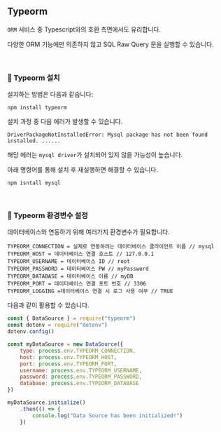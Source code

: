 ## Typeorm

`ORM` 서비스 중 Typescript와의 호환 측면에서도 유리합니다.

다양한 ORM 기능에만 의존하지 않고 SQL Raw Query 문을 실행할 수 있습니다.

<br>

### 📌 Typeorm 설치

설치하는 방법은 다음과 같습니다:
```
npm install typeorm
```

설치 과정 중 다음 에러가 발생할 수 있습니다.
```
DriverPackageNotInstalledError: Mysql package has not been found installed. ......
```

해당 에러는 `mysql driver`가 설치되어 있지 않을 가능성이 높습니다.

아래 명령어를 통해 설치 후 재실행하면 해결할 수 있습니다.
```
npm isntall mysql
```

<br>

### 📌 Typeorm 환경변수 설정

데이터베이스와 연동하기 위해 여러가지 환경변수가 필요합니다.

```env
TYPEORM_CONNECTION = 실제로 연동하려는 데이터베이스 클라이언트 이름 // mysql
TYPEORM_HOST = 데이터베이스 연결 호스트 // 127.0.0.1
TYPEORM_USERNAME = 데이터베이스 ID // root
TYPEORM_PASSWORD = 데이터베이스 PW // myPassword
TYPEORM_DATABASE = 데이터베이스 이름 // myDB
TYPEORM_PORT = 데이터베이스 연결 포트 번호 // 3306
TYPEORM_LOGGING =데이터베이스 연결 시 로그 사용 여부 // TRUE
```

다음과 같이 활용할 수 있습니다.

```javascript
const { DataSource } = require("typeorm")
const dotenv = require("dotenv")
dotenv.config()

const myDataSource = new DataSource({
    type: process.env.TYPEORM_CONNECTION,
    host: process.env.TYPEORM_HOST,
    port: process.env.TYPEORM_PORT,
    username: process.env.TYPEORM_USERNAME,
    password: process.env.TYPEORM_PASSWORD,
    database: process.env.TYPEORM_DATABASE
})

myDataSource.initialize()
    .then(() => {
        console.log("Data Source has been initialized!")
    })
```
